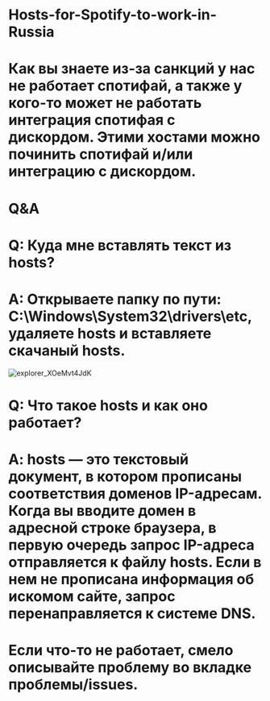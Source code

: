 # Hosts-for-Spotify-to-work-in-Russia


# Как вы знаете из-за санкций у нас не работает спотифай, а также у кого-то может не работать интеграция спотифая с дискордом. Этими хостами можно починить спотифай и/или интеграцию с дискордом.


# Q&A
# Q: Куда мне вставлять текст из hosts?
# A: Открываете папку по пути: C:\Windows\System32\drivers\etc, удаляете hosts и вставляете скачаный hosts.

![explorer_XOeMvt4JdK](https://github.com/user-attachments/assets/da30d5e0-d490-461e-bf4b-dd87aa291e65)





# Q: Что такое hosts и как оно работает?
# A: hosts — это текстовый документ, в котором прописаны соответствия доменов IP-адресам. Когда вы вводите домен в адресной строке браузера, в первую очередь запрос IP-адреса отправляется к файлу hosts. Если в нем не прописана информация об искомом сайте, запрос перенаправляется к системе DNS.




# Если что-то не работает, смело описывайте проблему во вкладке проблемы/issues.
